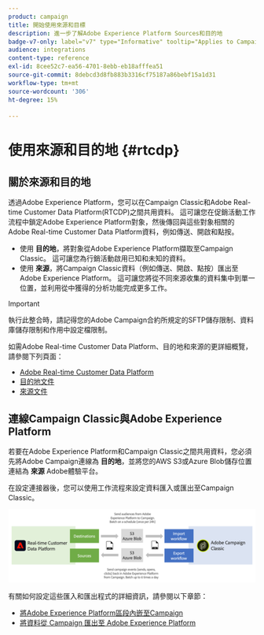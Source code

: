 ```yaml
---
product: campaign
title: 開始使用來源和目標
description: 進一步了解Adobe Experience Platform Sources和目的地
badge-v7-only: label="v7" type="Informative" tooltip="Applies to Campaign Classic v7 only"
audience: integrations
content-type: reference
exl-id: 8cee52c7-ea56-4701-8ebb-eb18afffea51
source-git-commit: 8debcd3d8fb883b3316cf75187a86bebf15a1d31
workflow-type: tm+mt
source-wordcount: '306'
ht-degree: 15%

---
```


# 使用來源和目的地 {#rtcdp}



## 關於來源和目的地

透過Adobe Experience Platform，您可以在Campaign Classic和Adobe Real-time Customer Data Platform(RTCDP)之間共用資料。 這可讓您在促銷活動工作流程中鎖定Adobe Experience Platform對象，然後傳回與這些對象相關的Adobe Real-time Customer Data Platform資料，例如傳送、開啟和點按。

* 使用 **目的地**，將對象從Adobe Experience Platform擷取至Campaign Classic。 這可讓您為行銷活動啟用已知和未知的資料。
* 使用 **來源**，將Campaign Classic資料（例如傳送、開啟、點按）匯出至Adobe Experience Platform。 這可讓您將從不同來源收集的資料集中到單一位置，並利用從中獲得的分析功能完成更多工作。

>[!IMPORTANT]
>
>執行此整合時，請記得您的Adobe Campaign合約所規定的SFTP儲存限制、資料庫儲存限制和作用中設定檔限制。

如需Adobe Real-time Customer Data Platform、目的地和來源的更詳細概覽，請參閱下列頁面：

* [Adobe Real-time Customer Data Platform](https://experienceleague.adobe.com/docs/experience-platform/rtcdp/overview.html?lang=zh-Hant)
* [目的地文件](https://experienceleague.adobe.com/docs/experience-platform/destinations/home.html?lang=zh-Hant)
* [來源文件](https://experienceleague.adobe.com/docs/experience-platform/sources/home.html?lang=zh-Hant)

## 連線Campaign Classic與Adobe Experience Platform

若要在Adobe Experience Platform和Campaign Classic之間共用資料，您必須先將Adobe Campaign連線為 **目的地**，並將您的AWS S3或Azure Blob儲存位置連結為 **來源** Adobe體驗平台。

在設定連接器後，您可以使用工作流程來設定資料匯入或匯出至Campaign Classic。

![](assets/rtcdp-schema.png)

有關如何設定這些匯入和匯出程式的詳細資訊，請參閱以下章節：

* [將Adobe Experience Platform區段內嵌至Campaign](../../integrations/using/ingest-aep-data.md)
* [將資料從 Campaign 匯出至 Adobe Experience Platform](../../integrations/using/export-campaign-data.md)
